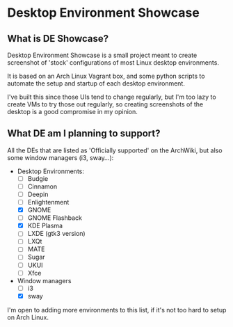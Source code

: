 # Desktop Environment Showcase
## What is DE Showcase?

Desktop Environment Showcase is a small project meant to create screenshot of
'stock' configurations of most Linux desktop environments.

It is based on an Arch Linux Vagrant box, and some python scripts to automate
the setup and startup of each desktop environment.

I've built this since those UIs tend to change regularly, but I'm too lazy to
create VMs to try those out regularly, so creating screenshots of the desktop
is a good compromise in my opinion.

## What DE am I planning to support?

All the DEs that are listed as 'Officially supported' on the ArchWiki, but also
some window managers (i3, sway…):

- Desktop Environments:
  - [ ] Budgie
  - [ ] Cinnamon
  - [ ] Deepin
  - [ ] Enlightenment
  - [x] GNOME
  - [ ] GNOME Flashback
  - [x] KDE Plasma
  - [ ] LXDE (gtk3 version)
  - [ ] LXQt
  - [ ] MATE
  - [ ] Sugar
  - [ ] UKUI
  - [ ] Xfce
- Window managers
  - [ ] i3
  - [x] sway

I'm open to adding more environments to this list, if it's not too hard to setup
on Arch Linux.

